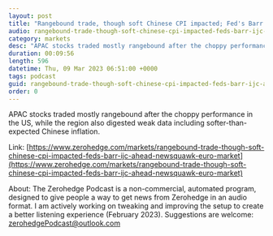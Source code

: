 ```yaml
---
layout: post
title: "Rangebound trade, though soft Chinese CPI impacted; Fed's Barr &amp; IJC ahead - Newsquawk Euro Market Open"
audio: rangebound-trade-though-soft-chinese-cpi-impacted-feds-barr-ijc-ahead-newsquawk-euro-market-0
category: markets
desc: "APAC stocks traded mostly rangebound after the choppy performance in the US, while the region also digested weak data including softer-than-expected Chinese inflation."
duration: 00:09:56
length: 596
datetime: Thu, 09 Mar 2023 06:51:00 +0000
tags: podcast
guid: rangebound-trade-though-soft-chinese-cpi-impacted-feds-barr-ijc-ahead-newsquawk-euro-market-0
order: 0
---
```

APAC stocks traded mostly rangebound after the choppy performance in the US, while the region also digested weak data including softer-than-expected Chinese inflation.

Link: [https://www.zerohedge.com/markets/rangebound-trade-though-soft-chinese-cpi-impacted-feds-barr-ijc-ahead-newsquawk-euro-market](https://www.zerohedge.com/markets/rangebound-trade-though-soft-chinese-cpi-impacted-feds-barr-ijc-ahead-newsquawk-euro-market)

About: The Zerohedge Podcast is a non-commercial, automated program, designed to give people a way to get news from Zerohedge in an audio format.  I am actively working on tweaking and improving the setup to create a better listening experience (February 2023).  Suggestions are welcome: [zerohedgePodcast@outlook.com](mailto:zerohedgePodcast@outlook.com)